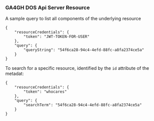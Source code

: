 ### GA4GH DOS Api Server Resource

A sample query to list all components of the underlying resource

```
{
	"resourceCredentials": {
		"token": "JWT-TOKEN-FOR-USER"
	},
	"query": {
		"queryString": "54f6ca28-94c4-4efd-88fc-a8fa2374ce5a"
	}
}
```

To search for a specific resource, identified by the `id` attribute of the metadat:
```
{
	"resourceCredentials": {
		"token": "whocares"
	},
	"query": {
		"searchTerm": "54f6ca28-94c4-4efd-88fc-a8fa2374ce5a"
	}
}
```

